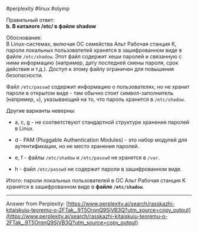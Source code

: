 #perplexity #linux #olymp 

Правильный ответ:  
**b. В каталоге /etc/ в файле shadow**

Обоснование:  
В Linux-системах, включая ОС семейства Альт Рабочая станция K, пароли локальных пользователей хранятся в зашифрованном виде в файле `/etc/shadow`. Этот файл содержит хеши паролей и связанную с ними информацию (например, дату последней смены пароля, срок действия и т.д.). Доступ к этому файлу ограничен для повышения безопасности.

Файл `/etc/passwd` содержит информацию о пользователях, но не хранит пароли в открытом виде - там обычно стоит символ-заполнитель (например, `x`), указывающий на то, что пароль хранится в `/etc/shadow`.

Другие варианты неверны:

- a, c, g - не соответствуют стандартной структуре хранения паролей в Linux.
    
- d - PAM (Pluggable Authentication Modules) - это набор модулей для аутентификации, но не место хранения паролей.
    
- e, f - файлы `/etc/shadow` и `/etc/passwd` не хранятся в `/var`.
    
- h - файл `/etc/passwd` не содержит пароли в зашифрованном виде.
    

Итого: пароли локальных пользователей в ОС Альт Рабочая станция K хранятся в зашифрованном виде в **файле `/etc/shadow`**.

---

Answer from Perplexity: [https://www.perplexity.ai/search/rasskazhi-kitaiskuiu-teoremu-o-2FTak_.9T5OrqnQ9SjVB3Q?utm_source=copy_output](https://www.perplexity.ai/search/rasskazhi-kitaiskuiu-teoremu-o-2FTak_.9T5OrqnQ9SjVB3Q?utm_source=copy_output)